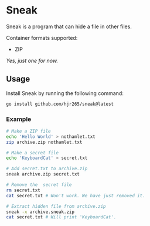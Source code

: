 # Sneak

Sneak is a program that can hide a file in other files.

Container formats supported:

- ZIP

_Yes, just one for now._

## Usage

Install Sneak by running the following command:

``` sh
go install github.com/hjr265/sneak@latest
```

### Example

``` sh
# Make a ZIP file
echo 'Hello World' > nothamlet.txt
zip archive.zip nothamlet.txt

# Make a secret file
echo 'KeyboardCat' > secret.txt

# Add secret.txt to archive.zip
sneak archive.zip secret.txt

# Remove the  secret file
rm secret.txt
cat secret.txt # Won't work. We have just removed it.

# Extract hidden file from archive.zip
sneak -x archive.sneak.zip
cat secret.txt # Will print 'KeyboardCat'.
```
